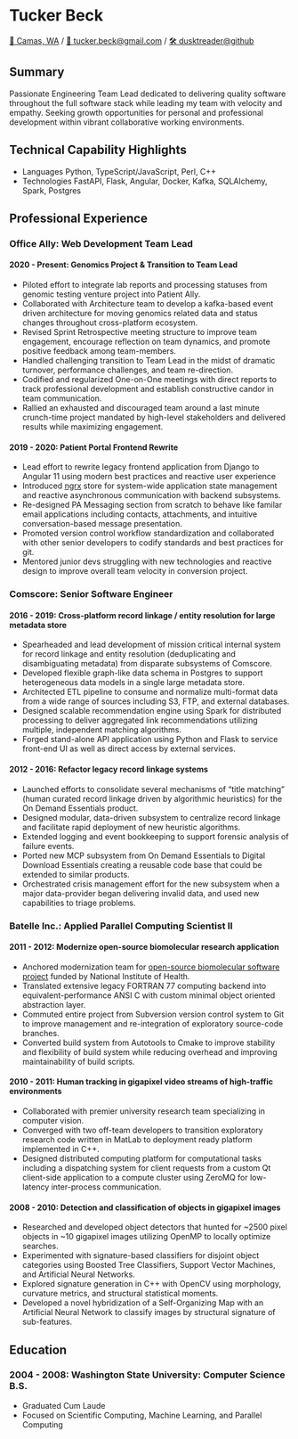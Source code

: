 # Tucker Beck

[📍 Camas, WA](https://goo.gl/maps/zgVAgxrRwfM1EPpf9) /
[📧 tucker.beck@gmail.com](tucker.beck@gmail.com) /
[🛠️ dusktreader@github](https://github.com/dusktreader)

## Summary

Passionate Engineering Team Lead dedicated to delivering quality software throughout the
full software stack while leading my team with velocity and empathy. Seeking growth
opportunities for personal and professional development within vibrant collaborative
working environments.


## Technical Capability Highlights

* Languages
  Python, TypeScript/JavaScript, Perl, C++
* Technologies
  FastAPI, Flask, Angular, Docker, Kafka, SQLAlchemy, Spark, Postgres


## Professional Experience

### Office Ally: Web Development Team Lead

#### 2020 - Present: Genomics Project & Transition to Team Lead

* Piloted effort to integrate lab reports and processing statuses from genomic testing
  venture project into Patient Ally.
* Collaborated with Architecture team to develop a kafka-based event driven architecture
  for moving genomics related data and status changes throughout cross-platform ecosystem.
* Revised Sprint Retrospective meeting structure to improve team engagement, encourage
  reflection on team dynamics, and promote positive feedback among team-members.
* Handled challenging transition to Team Lead in the midst of dramatic turnover,
  performance challenges, and team re-direction.
* Codified and regularized One-on-One meetings with direct reports to track professional
  development and establish constructive candor in team communication.
* Rallied an exhausted and discouraged team around a last minute crunch-time project
  mandated by high-level stakeholders and delivered results while maximizing engagement.


#### 2019 - 2020: Patient Portal Frontend Rewrite

* Lead effort to rewrite legacy frontend application from Django to Angular 11 using
  modern best practices and reactive user experience
* Introduced [ngrx](https://ngrx.io/) store for system-wide application state management
  and reactive asynchronous communication with backend subsystems.
* Re-designed PA Messaging section from scratch to behave like familar email applications
  including contacts, attachments, and intuitive conversation-based message presentation.
* Promoted version control workflow standardization and collaborated with other senior
  developers to codify standards and best practices for git.
* Mentored junior devs struggling with new technologies and reactive design to improve
  overall team velocity in conversion project.


### Comscore: Senior Software Engineer

#### 2016 - 2019: Cross-platform record linkage / entity resolution for large metadata store

* Spearheaded and lead development of mission critical internal system for record
  linkage and entity resolution (deduplicating and disambiguating metadata) from
  disparate subsystems of Comscore.
* Developed flexible graph-like data schema in Postgres to support heterogeneous data
  models in a single large metadata store.
* Architected ETL pipeline to consume and normalize multi-format data from a wide range
  of sources including S3, FTP, and external databases.
* Designed scalable recommendation engine using Spark for distributed processing to
  deliver aggregated link recommendations utilizing multiple, independent matching
  algorithms.
* Forged stand-alone API application using Python and Flask to service front-end UI as
  well as direct access by external services.


#### 2012 - 2016: Refactor legacy record linkage systems

* Launched efforts to consolidate several mechanisms of “title matching” (human curated
  record linkage driven by algorithmic heuristics) for the On Demand Essentials product.
* Designed modular, data-driven subsystem to centralize record linkage and facilitate
  rapid deployment of new heuristic algorithms.
* Extended logging and event bookkeeping to support forensic analysis of failure events.
* Ported new MCP subsystem from On Demand Essentials to Digital Download Essentials
  creating a reusable code base that could be extended to similar products.
* Orchestrated crisis management effort for the new subsystem when a major data-provider
  began delivering invalid data, and used new capabilities to triage problems.


### Batelle Inc.: Applied Parallel Computing Scientist II

#### 2011 - 2012: Modernize open-source biomolecular research application

* Anchored modernization team for
  [open-source biomolecular software project](https://github.com/Electrostatics/apbs)
  funded by National Institute of Health.
* Translated extensive legacy FORTRAN 77 computing backend into equivalent-performance
  ANSI C with custom minimal object oriented abstraction layer.
* Commuted entire project from Subversion version control system to Git to improve
  management and re-integration of exploratory source-code branches.
* Converted build system from Autotools to Cmake to improve stability and flexibility of
  build system while reducing overhead and improving maintainability of build scripts.


#### 2010 - 2011:  Human tracking in gigapixel video streams of high-traffic environments

* Collaborated with premier university research team specializing in computer vision.
* Converged with two off-team developers to transition exploratory research code written
  in MatLab to deployment ready platform implemented in C++.
* Designed distributed computing platform for computational tasks including a
  dispatching system for client requests from a custom Qt client-side application to a
  compute cluster using ZeroMQ for low-latency inter-process communication.


#### 2008 - 2010:  Detection and classification of objects in gigapixel images

* Researched and developed object detectors that hunted for ~2500 pixel objects in ~10
  gigapixel images utilizing OpenMP to locally optimize searches.
* Experimented with signature-based classifiers for disjoint object categories using
  Boosted Tree Classifiers, Support Vector Machines, and Artificial Neural Networks.
* Explored signature generation in C++ with OpenCV using morphology, curvature metrics,
  and structural statistical moments.
* Developed a novel hybridization of  a Self-Organizing Map with an Artificial Neural
  Network to classify images by structural signature of sub-features.


## Education

### 2004 - 2008:  Washington State University: Computer Science B.S.

* Graduated Cum Laude
* Focused on Scientific Computing, Machine Learning, and Parallel Computing
